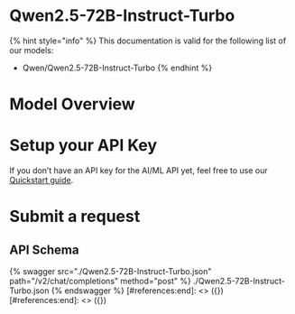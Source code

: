 [#references:start]: <> ({ "template": "openapi" })
[#references:start]: <> ({ "template": "openapi" })
# Qwen2.5-72B-Instruct-Turbo

{% hint style="info" %}
This documentation is valid for the following list of our models:
* Qwen/Qwen2.5-72B-Instruct-Turbo
{% endhint %}

# Model Overview


# Setup your API Key
If you don’t have an API key for the AI/ML API yet, feel free to use our [Quickstart guide](https://docs.aimlapi.com/quickstart/setting-up).

# Submit a request
## API Schema
{% swagger src="./Qwen2.5-72B-Instruct-Turbo.json" path="/v2/chat/completions" method="post" %}
./Qwen2.5-72B-Instruct-Turbo.json
{% endswagger %}
[#references:end]: <> ({})
[#references:end]: <> ({})